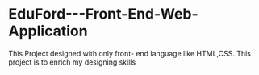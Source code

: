# EduFord---Front-End-Web-Application
This Project designed with only front- end language like HTML,CSS. This project is to enrich my designing skills
